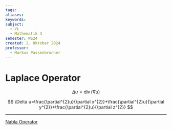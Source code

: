 ```yaml
---
tags: 
aliases: 
keywords: 
subject:
  - VL
  - Mathematik 3
semester: WS24
created: 2. Oktober 2024
professor:
  - Markus Passenbrunner
---
```

 

# Laplace Operator

$$
\Delta u = \operatorname{div} (\nabla u)
$$

$$
\Delta u=\frac{\partial^{2}u}{\partial x^{2}}+\frac{\partial^{2}u}{\partial y^{2}}+\frac{\partial^{2}u}{\partial z^{2}}
$$

---

[Nabla Operator](Nabla%20Operator.md)